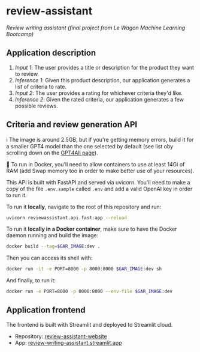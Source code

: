 # review-assistant
_Review writing assistant (final project from Le Wagon Machine Learning Bootcamp)_

## Application description

1. _Input 1_: The user provides a title or description for the product they want to review.
2. _Inference 1_: Given this product description, our application generates a list of criteria to rate.
3. _Input 2_: The user provides a rating for whichever criteria they'd like.
4. _Inference 2_: Given the rated criteria, our application generates a few possible reviews.

## Criteria and review generation API

 ℹ️ The image is around 2.5GB, but if you're getting memory errors, build it for a smaller GPT4 model than the one selected by default (see list oby scrolling down on the [GPT4All page](https://gpt4all.io/index.html)).

 🚨 To run in Docker, you'll need to allow containers to use at least 14Gi of RAM (add Swap memory too in order to make better use of your resources).

This API is built with FastAPI and served via uvicorn. You'll need to make a copy of the
file `.env.sample` called `.env` and add a valid OpenAI key in order to run it.

To run it **locally**, navigate to the root of this repository and run:
```bash
uvicorn reviewassistant.api.fast:app --reload
```

To run it **locally in a Docker container**, make sure to have the Docker daemon running and build the image:
```bash
docker build --tag=$GAR_IMAGE:dev .
```
Then you can access its shell with:
```bash
docker run -it -e PORT=8000 -p 8000:8000 $GAR_IMAGE:dev sh
```

And finally, to run it:
```bash
docker run -e PORT=8000 -p 8000:8000 --env-file $GAR_IMAGE:dev
```


## Application frontend

The frontend is built with Streamlit and deployed to Streamlit cloud.

-  Repository: [review-assistant-website](https://github.com/jo25425/review-assistant-website)
-  App: [review-writing-assistant.streamlit.app](https://review-writing-assistant.streamlit.app/)
